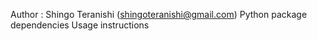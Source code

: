 Author : Shingo Teranishi (shingoteranishi@gmail.com)
Python package dependencies
Usage instructions